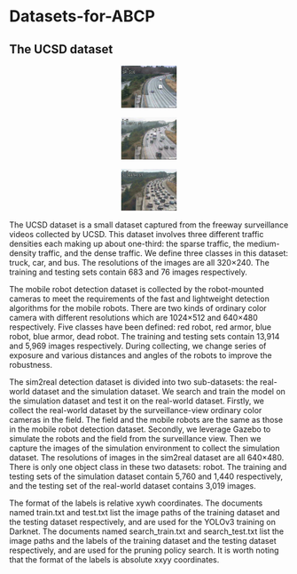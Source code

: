 # Datasets-for-ABCP

## The UCSD dataset

<p align="center"><img src="misc/UCSDsparse.jpg" width="20%"/><p align="center"><img src="misc/UCSDmedium.jpg" width="20%"/><p align="center"><img src="misc/UCSDdense.jpg" width="20%"/>
  
The UCSD dataset is a small dataset captured from the freeway surveillance videos collected by UCSD. This dataset involves three different traffic densities each making up about one-third: the sparse traffic, the medium-density traffic, and the dense traffic. We define three classes in this dataset: truck, car, and bus. The resolutions of the images are all 320×240. The training and testing sets contain 683 and 76 images respectively.

The mobile robot detection dataset is collected by the robot-mounted cameras to meet the requirements of the fast and lightweight detection algorithms for the mobile robots. There are two kinds of ordinary color camera with different resolutions which are 1024×512 and 640×480 respectively. Five classes have been defined: red robot, red armor, blue robot, blue armor, dead robot. The training and testing sets contain 13,914 and 5,969 images respectively. During collecting, we change series of exposure and various distances and angles of the robots to improve the robustness.

The sim2real detection dataset is divided into two sub-datasets: the real-world dataset and the simulation dataset. We search and train the model on the simulation dataset and test it on the real-world dataset. Firstly, we collect the real-world dataset by the surveillance-view ordinary color cameras in the field. The field and the mobile robots are the same as those in the mobile robot detection dataset. Secondly, we leverage Gazebo to simulate the robots and the field from the surveillance view. Then we capture the images of the simulation environment to collect the simulation dataset. The resolutions of images in the sim2real dataset are all 640×480. There is only one object class in these two datasets: robot. The training and testing sets of the simulation dataset contain 5,760 and 1,440 respectively, and the testing set of the real-world dataset contains 3,019 images.

The format of the labels is relative xywh coordinates. The documents named train.txt and test.txt list the image paths of the training dataset and the testing dataset respectively, and are used for the YOLOv3 training on Darknet.  The documents named search_train.txt and search_test.txt list the image paths and the labels of the training dataset and the testing dataset respectively, and are used for the pruning policy search. It is worth noting that the format of the labels is absolute xxyy coordinates. 
